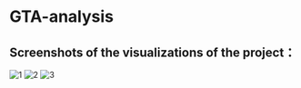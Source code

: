 # GTA-analysis

## Screenshots of the visualizations of the project：
![1](https://user-images.githubusercontent.com/108682585/177591191-202a5639-6b1e-4bda-b154-e65539cab807.PNG)
![2](https://user-images.githubusercontent.com/108682585/177591210-beb037f0-aeae-4764-bb40-31a71421c1f0.PNG)
![3](https://user-images.githubusercontent.com/108682585/177591230-bb093b15-033f-41a2-bcdf-0a285271edcd.PNG)

